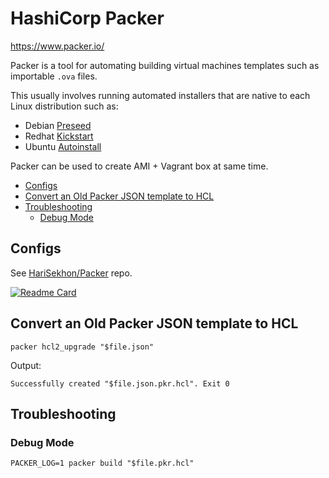 # HashiCorp Packer

<https://www.packer.io/>

Packer is a tool for automating building virtual machines templates such as importable `.ova` files.

This usually involves running automated installers that are native to each Linux distribution such as:

- Debian [Preseed](debian.md#debian-preseeding---automated-installations)
- Redhat [Kickstart](redhat.md#kickstart---automated-installations)
- Ubuntu [Autoinstall](ubuntu.md#autoinstall---automated-installations)

Packer can be used to create AMI + Vagrant box at same time.

<!-- INDEX_START -->

- [Configs](#configs)
- [Convert an Old Packer JSON template to HCL](#convert-an-old-packer-json-template-to-hcl)
- [Troubleshooting](#troubleshooting)
  - [Debug Mode](#debug-mode)

<!-- INDEX_END -->

## Configs

See [HariSekhon/Packer](https://github.com/HariSekhon/Packer) repo.

[![Readme Card](https://github-readme-stats.vercel.app/api/pin/?username=HariSekhon&repo=Packer&theme=ambient_gradient&description_lines_count=3)](https://github.com/HariSekhon/Packer)

## Convert an Old Packer JSON template to HCL

```shell
packer hcl2_upgrade "$file.json"
```

Output:

```text
Successfully created "$file.json.pkr.hcl". Exit 0
```

## Troubleshooting

### Debug Mode

```shell
PACKER_LOG=1 packer build "$file.pkr.hcl"
```
